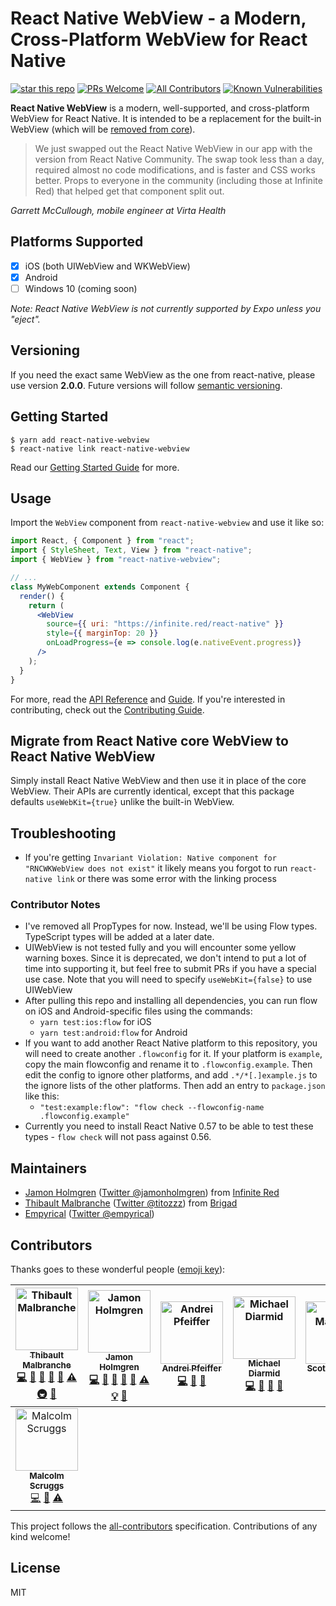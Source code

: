 # React Native WebView - a Modern, Cross-Platform WebView for React Native
[![star this repo](http://githubbadges.com/star.svg?user=react-native-community&repo=react-native-webview&style=flat)](https://github.com/react-native-community/react-native-webview) [![PRs Welcome](https://img.shields.io/badge/PRs-welcome-brightgreen.svg?style=flat-square)](http://makeapullrequest.com) [![All Contributors](https://img.shields.io/badge/all_contributors-8-orange.svg?style=flat-square)](#contributors) [![Known Vulnerabilities](https://snyk.io/test/github/react-native-community/react-native-webview/badge.svg?style=flat-square)](https://snyk.io/test/github/react-native-community/react-native-webview) 

**React Native WebView** is a modern, well-supported, and cross-platform WebView for React Native. It is intended to be a replacement for the built-in WebView (which will be [removed from core](https://github.com/react-native-community/discussions-and-proposals/pull/3)).

> We just swapped out the React Native WebView in our app with the version from React Native Community. The swap took less than a day, required almost no code modifications, and is faster and CSS works better. Props to everyone in the community (including those at Infinite Red) that helped get that component split out.

_Garrett McCullough, mobile engineer at Virta Health_

## Platforms Supported

- [x] iOS (both UIWebView and WKWebView)
- [x] Android
- [ ] Windows 10 (coming soon)

_Note: React Native WebView is not currently supported by Expo unless you "eject"._

## Versioning

If you need the exact same WebView as the one from react-native, please use version **2.0.0**. Future versions will follow [semantic versioning](https://semver.org/).

## Getting Started

```
$ yarn add react-native-webview
$ react-native link react-native-webview
```

Read our [Getting Started Guide](./docs/Getting-Started.md) for more.

## Usage

Import the `WebView` component from `react-native-webview` and use it like so:

```jsx
import React, { Component } from "react";
import { StyleSheet, Text, View } from "react-native";
import { WebView } from "react-native-webview";

// ...
class MyWebComponent extends Component {
  render() {
    return (
      <WebView
        source={{ uri: "https://infinite.red/react-native" }}
        style={{ marginTop: 20 }}
        onLoadProgress={e => console.log(e.nativeEvent.progress)}
      />
    );
  }
}
```

For more, read the [API Reference](./docs/Reference.md) and [Guide](./docs/Guide.md). If you're interested in contributing, check out the [Contributing Guide](./docs/Contributing.md).

## Migrate from React Native core WebView to React Native WebView

Simply install React Native WebView and then use it in place of the core WebView. Their APIs are currently identical, except that this package defaults `useWebKit={true}` unlike the built-in WebView.

## Troubleshooting

- If you're getting `Invariant Violation: Native component for "RNCWKWebView does not exist"` it likely means you forgot to run `react-native link` or there was some error with the linking process

### Contributor Notes

- I've removed all PropTypes for now. Instead, we'll be using Flow types. TypeScript types will be added at a later date.
- UIWebView is not tested fully and you will encounter some yellow warning boxes. Since it is deprecated, we don't intend to put a lot of time into supporting it, but feel free to submit PRs if you have a special use case. Note that you will need to specify `useWebKit={false}` to use UIWebView
- After pulling this repo and installing all dependencies, you can run flow on iOS and Android-specific files using the commands:
  - `yarn test:ios:flow` for iOS
  - `yarn test:android:flow` for Android
- If you want to add another React Native platform to this repository, you will need to create another `.flowconfig` for it. If your platform is `example`, copy the main flowconfig and rename it to `.flowconfig.example`. Then edit the config to ignore other platforms, and add `.*/*[.]example.js` to the ignore lists of the other platforms. Then add an entry to `package.json` like this:
  - `"test:example:flow": "flow check --flowconfig-name .flowconfig.example"`
- Currently you need to install React Native 0.57 to be able to test these types - `flow check` will not pass against 0.56.

## Maintainers

- [Jamon Holmgren](https://github.com/jamonholmgren) ([Twitter @jamonholmgren](https://twitter.com/jamonholmgren)) from [Infinite Red](https://infinite.red/react-native)
- [Thibault Malbranche](https://github.com/Titozzz) ([Twitter @titozzz](https://twitter.com/titozzz)) from [Brigad](https://brigad.co/about)
- [Empyrical](https://github.com/empyrical) ([Twitter @empyrical](https://twitter.com/empyrical))

## Contributors

Thanks goes to these wonderful people ([emoji key](https://github.com/all-contributors/all-contributors#emoji-key-)):

<!-- ALL-CONTRIBUTORS-LIST:START - Do not remove or modify this section -->
<!-- prettier-ignore -->
| [<img src="https://avatars1.githubusercontent.com/u/6181446?v=4" width="100px;" alt="Thibault Malbranche"/><br /><sub><b>Thibault Malbranche</b></sub>](https://twitter.com/titozzz)<br />[💻](https://github.com/react-native-community/react-native-webview/commits?author=titozzz "Code") [🤔](#ideas-titozzz "Ideas, Planning, & Feedback") [👀](#review-titozzz "Reviewed Pull Requests") [📖](https://github.com/react-native-community/react-native-webview/commits?author=titozzz "Documentation") [🚧](#maintenance-titozzz "Maintenance") [⚠️](https://github.com/react-native-community/react-native-webview/commits?author=titozzz "Tests") [🚇](#infra-titozzz "Infrastructure (Hosting, Build-Tools, etc)") [💬](#question-titozzz "Answering Questions") | [<img src="https://avatars3.githubusercontent.com/u/1479215?v=4" width="100px;" alt="Jamon Holmgren"/><br /><sub><b>Jamon Holmgren</b></sub>](https://jamonholmgren.com)<br />[💻](https://github.com/react-native-community/react-native-webview/commits?author=jamonholmgren "Code") [🤔](#ideas-jamonholmgren "Ideas, Planning, & Feedback") [👀](#review-jamonholmgren "Reviewed Pull Requests") [📖](https://github.com/react-native-community/react-native-webview/commits?author=jamonholmgren "Documentation") [🚧](#maintenance-jamonholmgren "Maintenance") [⚠️](https://github.com/react-native-community/react-native-webview/commits?author=jamonholmgren "Tests") [💡](#example-jamonholmgren "Examples") [💬](#question-jamonholmgren "Answering Questions") | [<img src="https://avatars1.githubusercontent.com/u/2570562?v=4" width="100px;" alt="Andrei Pfeiffer"/><br /><sub><b>Andrei Pfeiffer</b></sub>](https://github.com/andreipfeiffer)<br />[💻](https://github.com/react-native-community/react-native-webview/commits?author=andreipfeiffer "Code") [👀](#review-andreipfeiffer "Reviewed Pull Requests") [🤔](#ideas-andreipfeiffer "Ideas, Planning, & Feedback") | [<img src="https://avatars0.githubusercontent.com/u/5347038?v=4" width="100px;" alt="Michael Diarmid"/><br /><sub><b>Michael Diarmid</b></sub>](https://twitter.com/mikediarmid)<br />[💻](https://github.com/react-native-community/react-native-webview/commits?author=Salakar "Code") [👀](#review-Salakar "Reviewed Pull Requests") [🤔](#ideas-Salakar "Ideas, Planning, & Feedback") [🔧](#tool-Salakar "Tools") | [<img src="https://avatars3.githubusercontent.com/u/932981?v=4" width="100px;" alt="Scott Mathson"/><br /><sub><b>Scott Mathson</b></sub>](http://smathson.github.io)<br />[💻](https://github.com/react-native-community/react-native-webview/commits?author=smathson "Code") [📖](https://github.com/react-native-community/react-native-webview/commits?author=smathson "Documentation") | [<img src="https://avatars0.githubusercontent.com/u/8221990?v=4" width="100px;" alt="Margaret"/><br /><sub><b>Margaret</b></sub>](https://github.com/YangXiaomei)<br />[💻](https://github.com/react-native-community/react-native-webview/commits?author=YangXiaomei "Code") [📖](https://github.com/react-native-community/react-native-webview/commits?author=YangXiaomei "Documentation") | [<img src="https://avatars2.githubusercontent.com/u/1173161?v=4" width="100px;" alt="Jordan Sexton"/><br /><sub><b>Jordan Sexton</b></sub>](https://stylisted.com)<br />[💻](https://github.com/react-native-community/react-native-webview/commits?author=jordansexton "Code") [📖](https://github.com/react-native-community/react-native-webview/commits?author=jordansexton "Documentation") |
| :---: | :---: | :---: | :---: | :---: | :---: | :---: |
| [<img src="https://avatars1.githubusercontent.com/u/22333355?v=4" width="100px;" alt="Malcolm Scruggs"/><br /><sub><b>Malcolm Scruggs</b></sub>](https://github.com/MalcolmScruggs)<br />[💻](https://github.com/react-native-community/react-native-webview/commits?author=MalcolmScruggs "Code") [🔧](#tool-MalcolmScruggs "Tools") [⚠️](https://github.com/react-native-community/react-native-webview/commits?author=MalcolmScruggs "Tests") |
<!-- ALL-CONTRIBUTORS-LIST:END -->

This project follows the [all-contributors](https://github.com/all-contributors/all-contributors) specification. Contributions of any kind welcome!

## License

MIT
